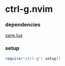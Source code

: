 ctrl-g.nvim
===========

### dependencies
[sane.lua](https://github.com/jake-stewart/sane.lua)

### setup
```lua
require("ctrl-g").setup()
```
